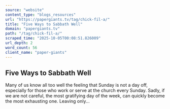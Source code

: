 ```yaml
---
source: "website"
content_type: "blogs_resources"
url: "https://papergiants.tv/tag/chick-fil-a/"
title: "Five Ways to Sabbath Well"
domain: "papergiants.tv"
path: "/tag/chick-fil-a/"
scraped_time: "2025-10-05T00:08:51.826009"
url_depth: 2
word_count: 56
client_name: "paper-giants"
---
```


## Five Ways to Sabbath Well

Many of us know all too well the feeling that Sunday is not a day off, especially for those who work or serve at the church every Sunday. Sadly, if we are not careful, the most gratifying day of the week, can quickly become the most exhausting one. Leaving only...